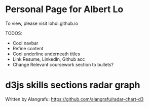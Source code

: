 # Personal Page for Albert Lo
To view, please visit lohoi.github.io 

TODOS: 
* Cool navbar
* Refine content
* Cool underline underneath titles
* Link Resume, LinkedIn, Github acc
* Change Relevant coursework section to bullets?


# d3js skills sections radar graph
Written by Alangrafu: https://github.com/alangrafu/radar-chart-d3